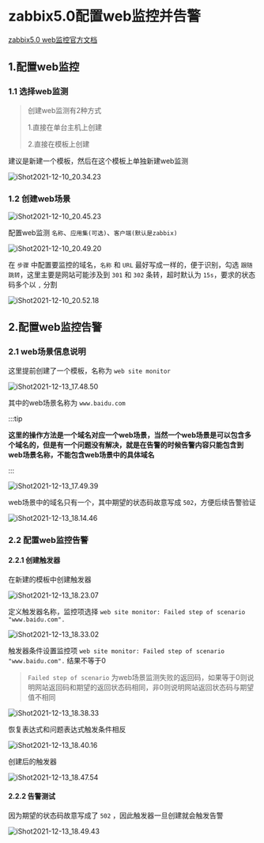 # zabbix5.0配置web监控并告警

[zabbix5.0 web监控官方文档](https://www.zabbix.com/documentation/5.0/zh/manual/web_monitoring)



## 1.配置web监控

### 1.1 选择web监测

> 创建web监测有2种方式
>
> 1.直接在单台主机上创建
>
> 2.直接在模板上创建

建议是新建一个模板，然后在这个模板上单独新建web监测

![iShot2021-12-10_20.34.23](https://github.com/pptfz/picgo-images/blob/master/img/iShot2021-12-10_20.34.23.png)







### 1.2 创建web场景

![iShot2021-12-10_20.45.23](https://github.com/pptfz/picgo-images/blob/master/img/iShot2021-12-10_20.45.23.png)







配置web监测 `名称`、`应用集(可选)`、`客户端(默认是zabbix)`

![iShot2021-12-10_20.49.20](https://github.com/pptfz/picgo-images/blob/master/img/iShot2021-12-10_20.49.20.png)







在 `步骤` 中配置要监控的域名，`名称` 和 `URL` 最好写成一样的，便于识别，勾选 `跟随跳转`，这里主要是网站可能涉及到 `301` 和 `302` 条转，超时默认为 `15s`，要求的状态码多个以 `,` 分割

![iShot2021-12-10_20.52.18](https://github.com/pptfz/picgo-images/blob/master/img/iShot2021-12-10_20.52.18.png)





## 2.配置web监控告警

### 2.1 web场景信息说明

这里提前创建了一个模板，名称为 `web site monitor` 

![iShot2021-12-13_17.48.50](https://github.com/pptfz/picgo-images/blob/master/img/iShot2021-12-13_17.48.50.png)





其中的web场景名称为 `www.baidu.com`

:::tip

**这里的操作方法是一个域名对应一个web场景，当然一个web场景是可以包含多个域名的，但是有一个问题没有解决，就是在告警的时候告警内容只能包含到web场景名称，不能包含web场景中的具体域名**

:::

![iShot2021-12-13_17.49.39](https://github.com/pptfz/picgo-images/blob/master/img/iShot2021-12-13_17.49.39.png)





web场景中的域名只有一个，其中期望的状态码故意写成 `502`，方便后续告警验证

![iShot2021-12-13_18.14.46](https://github.com/pptfz/picgo-images/blob/master/img/iShot2021-12-13_18.14.46.png)







### 2.2 配置web监控告警

#### 2.2.1 创建触发器

在新建的模板中创建触发器

![iShot2021-12-13_18.23.07](https://github.com/pptfz/picgo-images/blob/master/img/iShot2021-12-13_18.23.07.png)









定义触发器名称，监控项选择 `web site monitor: Failed step of scenario "www.baidu.com".`

![iShot2021-12-13_18.33.02](https://github.com/pptfz/picgo-images/blob/master/img/iShot2021-12-13_18.33.02.png)



触发器条件设置监控项 `web site monitor: Failed step of scenario "www.baidu.com".` 结果不等于0

> `Failed step of scenario` 为web场景监测失败的返回码，如果等于0则说明网站返回码和期望的返回状态码相同，非0则说明网站返回状态码与期望值不相同

![iShot2021-12-13_18.38.33](https://github.com/pptfz/picgo-images/blob/master/img/iShot2021-12-13_18.38.33.png)







恢复表达式和问题表达式触发条件相反

![iShot2021-12-13_18.40.16](https://github.com/pptfz/picgo-images/blob/master/img/iShot2021-12-13_18.40.16.png)





创建后的触发器

![iShot2021-12-13_18.47.54](https://github.com/pptfz/picgo-images/blob/master/img/iShot2021-12-13_18.47.54.png)







#### 2.2.2 告警测试

因为期望的状态码故意写成了 `502` ，因此触发器一旦创建就会触发告警

![iShot2021-12-13_18.49.43](https://github.com/pptfz/picgo-images/blob/master/img/iShot2021-12-13_18.49.43.png)











